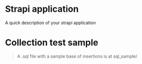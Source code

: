 # Strapi application

A quick description of your strapi application


# Collection test sample
  > A .sql file with a sample base of insertions is at sql_sample/

